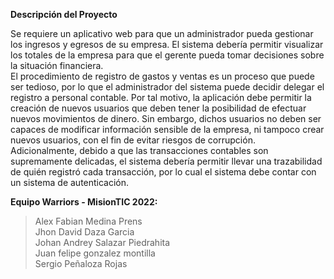 <b>Descripción del Proyecto</b><br>

Se requiere un aplicativo web para que un administrador pueda gestionar los 
ingresos y egresos de su empresa. El sistema debería permitir visualizar los 
totales de la empresa para que el gerente pueda tomar decisiones sobre la 
situación financiera.<br>
El procedimiento de registro de gastos y ventas es un proceso que puede ser 
tedioso, por lo que el administrador del sistema puede decidir delegar el 
registro a personal contable. Por tal motivo, la aplicación debe permitir la 
creación de nuevos usuarios que deben tener la posibilidad de efectuar 
nuevos movimientos de dinero. Sin embargo, dichos usuarios no deben ser 
capaces de modificar información sensible de la empresa, ni tampoco crear 
nuevos usuarios, con el fin de evitar riesgos de corrupción.<br>
Adicionalmente, debido a que las transacciones contables son 
supremamente delicadas, el sistema debería permitir llevar una trazabilidad 
de quién registró cada transacción, por lo cual el sistema debe contar con un 
sistema de autenticación.<br>

<b>Equipo Warriors - MisionTIC 2022:</b><br>

> Alex Fabian Medina Prens <br>
> Jhon David Daza Garcia<br>
> Johan Andrey Salazar Piedrahita<br>
> Juan felipe gonzalez montilla<br>
> Sergio Peñaloza Rojas<br>
